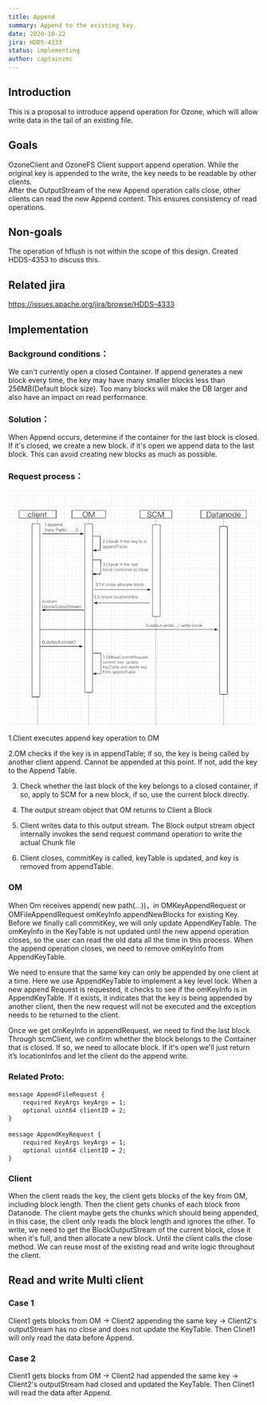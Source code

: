 ```yaml
---
title: Append
summary: Append to the existing key.
date: 2020-10-22
jira: HDDS-4333
status: implementing
author: captainzmc
---
```

<!--
  Licensed under the Apache License, Version 2.0 (the "License");
  you may not use this file except in compliance with the License.
  You may obtain a copy of the License at
   http://www.apache.org/licenses/LICENSE-2.0
  Unless required by applicable law or agreed to in writing, software
  distributed under the License is distributed on an "AS IS" BASIS,
  WITHOUT WARRANTIES OR CONDITIONS OF ANY KIND, either express or implied.
  See the License for the specific language governing permissions and
  limitations under the License. See accompanying LICENSE file.
-->

## Introduction
This is a proposal to introduce append operation for Ozone, which will allow write data in the tail of an existing file.
 
## Goals
 OzoneClient and OzoneFS Client support append operation. 
 While the original key is appended to the write, the key needs to be readable by other clients.  
 After the OutputStream of the new Append operation calls close, other clients can read the new Append content. This ensures consistency of read operations.
## Non-goals
The operation of hflush is not within the scope of this design. Created HDDS-4353 to discuss this.
## Related jira
https://issues.apache.org/jira/browse/HDDS-4333
## Implementation
### Background conditions：
We can't currently open a closed Container. If append generates a new block every time, the key may have many smaller blocks less than 256MB(Default block size). Too many blocks will make the DB larger and also have an impact on read performance.

### Solution：
When Append occurs, determine if the container for the last block is closed. If it's closed, we create a new block. if it's open we append data to the last block. This can avoid creating new blocks as much as possible.
                                                                                                                                                                              
### Request process：
![avatar](doc-image/append.png)

1.Client executes append key operation to OM

2.OM checks if the key is in appendTable; if so, the key is being called by another client append. Cannot be appended at this point. If not, add the key to the Append Table.

3. Check whether the last block of the key belongs to a closed container, if so, apply to SCM for a new block, if so, use the current block directly.

4. The output stream object that OM returns to Client a Block

5. Client writes data to this output stream. The Block output stream object internally invokes the send request command operation to write the actual Chunk file

6. Client closes, commitKey is called, keyTable is updated, and key is removed from appendTable.

### OM
When Om receives append( new path(...))，in OMKeyAppendRequest or OMFileAppendRequest omKeyInfo appendNewBlocks for existing Key. Before we finally call commitKey, we will only update AppendKeyTable. The omKeyInfo in the KeyTable is not updated until the new append operation closes, so the user can read the old data all the time in this process.  When the append operation closes, we need to remove omKeyInfo from AppendKeyTable.

We need to ensure that the same key can only be appended by one client at a time. Here we use AppendKeyTable to implement a key level lock.  When a new append Request is requested, it checks to see if the omKeyInfo is in AppendKeyTable. If it exists, it indicates that the key is being appended by another client, then the new request will not be executed and the exception needs to be returned to the client.


Once we get omKeyInfo in appendRequest, we need to find the last block. Through scmClient, we confirm whether the block belongs to the Container that is closed. If so, we need to allocate block. If it's open we'll just return it’s locationInfos and let the client do the append write.


### Related Proto:
```
message AppendFileRequest {
    required KeyArgs keyArgs = 1;
    optional uint64 clientID = 2;
}

message AppendKeyRequest {
    required KeyArgs keyArgs = 1;
    optional uint64 clientID = 2;
}
```
### Client
When the client reads the key, the client gets blocks of the key from OM, including block length. Then the client gets chunks of each block from Datanode.  The client maybe gets the chunks which should being appended, in this case, the client only reads the block length and ignores the other.
To write, we need to get the BlockOutputStream of the current block, close it when it's full, and then allocate a new block. Until the client calls the close method.
We can reuse most of the existing read and write logic throughout the client.


## Read and write Multi client
### Case 1
Client1 gets blocks from OM -> Client2 appending the same key -> Client2's outputStream has no close and does not update the KeyTable.  Then Clinet1 will only read the data before Append.
### Case 2
Client1 gets blocks from OM -> Client2 had appended the same key -> Client2's outputStream had closed and updated the KeyTable.  Then Clinet1 will read the data after Append.

